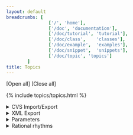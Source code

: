```yaml
---
layout: default
breadcrumbs: [
                ['/', 'home'],
                ['/doc', 'documentation'],
                ['/doc/tutorial', 'tutorial'],
                ['/doc/class',    'classes'],
                ['/doc/example',  'examples'],
                ['/doc/snippet',  'snippets'],
                ['/doc/topic', 'topics']
        ]
title: Topics
---
```


[<span style="cursor:pointer;" onclick="openAllTopics()">Open all</span>]
[<span style="cursor:pointer;" onclick="closeAllTopics()">Close all</span>]

{% include topics/topics.html %}

<details class="topic-cvs">
<summary>
CVS Import/Export
</summary>
{% include topics/cvs.html %}
</details>

<details class="topic-cvs">
<summary>
XML Export
</summary>
{% include topics/xml.html %}
</details>

<details class="topic-parameters">
<summary>
Parameters
</summary>
{% include topics/parameters.html %}
</details>

<details class="topic-rhythms">
<summary>
Rational rhythms
</summary>
{% include topics/rhythms.html %}
</details>

